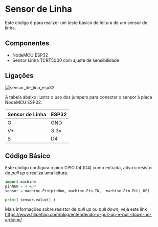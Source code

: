 # Sensor de Linha 

Este código é para realizer um teste básico de leitura de um sensor de linha. 

## Componentes 
* NodeMCU ESP32 
* Sensor Linha TCRT5000 com ajuste de sensibilidade 

## Ligações 
![sensor_de_lina_esp32](https://user-images.githubusercontent.com/19957124/117882360-a3e23100-b280-11eb-8494-7a96f8354e2c.jpg)

A tabela abaixo ilustra o uso dos jumpers para conectar o sensor à placa NodeMCU ESP32. 

| Sensor de Linha | ESP32 |
| --------------- | --------------- | 
| G  | GND  | 
| V+ | 3.3v | 
| S  | D4 | 

## Código Básico 

Este código configura o pino GPIO 04 (D4) como entrada, ativa o resistor de _pull up_ e realiza uma leitura.  

```python 
import machine
pinNum = 4 #D4 
sensor = machine.Pin(pinNum, machine.Pin.IN,  machine.Pin.PULL_UP)

print( sensor.value() )
```
Mais informações sobre resistor de _pull up_ ou _pull down_, veja este link https://www.filipeflop.com/blog/entendendo-o-pull-up-e-pull-down-no-arduino/.
